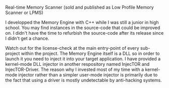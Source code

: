 Real-time Memory Scanner (sold and published as Low Profile Memory Scanner or LPMS)

  I developped the Memory Engine with C++ while I was still a junior in high school. You may find instances in the source-code 
that could be improved on. I didn't have the time to refurbish the source-code after its release since I didn't get a chance.

  Watch out for the license-check at the main entry-point of every sub-project within the project. The Memory Engine itself is 
a DLL so in order to launch it you need to inject it into your target application. I have provided a kernel-mode DLL injector in another respository named InjecTOR and InjecTOR-Driver. The reason why I invested most of my time with a kernel-mode injector rather than a simpler user-mode injector is primarily due to the fact that using a driver is mostly undetectable by anti-hacking systems.
